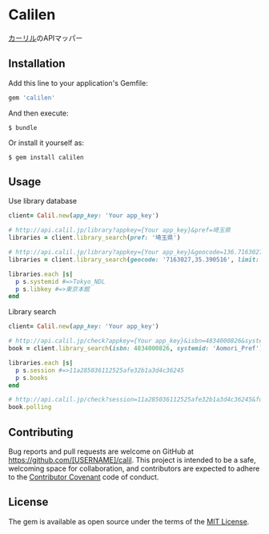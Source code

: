 # Calilen

[カーリル](https://calil.jp/)のAPIマッパー
## Installation

Add this line to your application's Gemfile:

```ruby
gem 'calilen'
```

And then execute:

    $ bundle

Or install it yourself as:

    $ gem install calilen

## Usage

Use library database

```ruby
client= Calil.new(app_key: 'Your app_key')

# http://api.calil.jp/library?appkey={Your app_key}&pref=埼玉県
libraries = client.library_search(pref: '埼玉県')

# http://api.calil.jp/library?appkey={Your app_key}&geocode=136.7163027,35.390516&limit=10
libraries = client.library_search(geocode: '7163027,35.390516', limit: 10)

libraries.each |s|
  p s.systemid #=>Tokyo_NDL
  p s.libkey #=>東京本館
end
```

Library search

```ruby
client= Calil.new(app_key: 'Your app_key')

# http://api.calil.jp/check?appkey={Your app_key}&isbn=4834000826&systemid=Aomori_Pref&format=json
book = client.library_search(isbn: 4834000826, systemid: 'Aomori_Pref')

libraries.each |s|
  p s.session #=>11a285036112525afe32b1a3d4c36245
  p s.books
end

# http://api.calil.jp/check?session=11a285036112525afe32b1a3d4c36245&format=json
book.polling
```

## Contributing

Bug reports and pull requests are welcome on GitHub at https://github.com/[USERNAME]/calil. This project is intended to be a safe, welcoming space for collaboration, and contributors are expected to adhere to the [Contributor Covenant](http://contributor-covenant.org) code of conduct.


## License

The gem is available as open source under the terms of the [MIT License](http://opensource.org/licenses/MIT).
